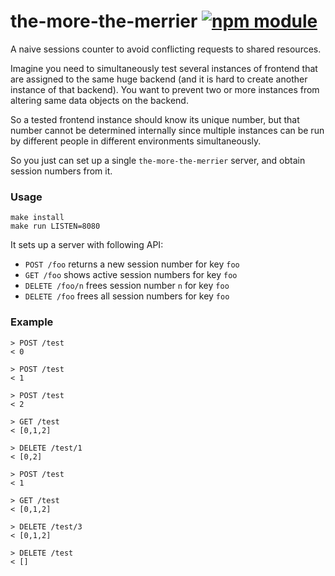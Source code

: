 # the-more-the-merrier [![npm module](https://img.shields.io/npm/v/the-more-the-merrier.svg?style=flat)](https://www.npmjs.com/package/the-more-the-merrier)
A naive sessions counter to avoid conflicting requests to shared resources.

Imagine you need to simultaneously test several instances of frontend that are assigned to the same huge backend (and it is hard to create another instance of that backend). You want to prevent two or more instances from altering same data objects on the backend.

So a tested frontend instance should know its unique number, but that number cannot be determined internally since multiple instances can be run by different people in different environments simultaneously.

So you just can set up a single `the-more-the-merrier` server, and obtain session numbers from it.

### Usage
````
make install
make run LISTEN=8080
````
It sets up a server with following API:

 - `POST /foo`      returns a new session number for key `foo`
 - `GET /foo`       shows active session numbers for key `foo`
 - `DELETE /foo/n`  frees session number `n` for key `foo`
 - `DELETE /foo`    frees all session numbers for key `foo` 

### Example 
````
> POST /test
< 0

> POST /test
< 1

> POST /test
< 2

> GET /test
< [0,1,2]

> DELETE /test/1
< [0,2]

> POST /test
< 1

> GET /test
< [0,1,2]

> DELETE /test/3
< [0,1,2]

> DELETE /test
< []
````

